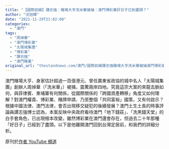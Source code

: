 ```yaml
---
title: "【國際前線】譚志強：賭場大亨洗米華被捕：澳門博彩業好日子已到盡頭？"
author: "沈旭暉"
date: "2021-11-29T21:02:00"
categories:
  - "澳門"
tags:
  - "周焯華"
  - "澳門博彩業"
  - "太陽城集團"
  - "博彩業"
  - "譚志強"
  - "澳門賭業"
original_url: "thestandnews.com/澳門/國際前線譚志強賭場大亨洗米華被捕澳門博彩業好日子已到盡頭"
---
```

澳門賭場大亨、身家估計超過一百億港元、曾任廣東省政協的城中名人「太陽城集團」創辦人周焯華（「洗米華」）被捕，震驚兩岸四地。究竟這宗大案的來龍去脈如何，與菲律賓、柬埔寨有何關係，從國際關係的「跨國資產轉移」角度又如何理解？對澳門權貴、博彩業、賭牌申請、乃至整個「共同富裕」國策，又有何啟示？根據中國法律、澳門法律，會否出現移交疑犯的後續發展？澳門土生土長的時事評論員譚志強博士認為，本案反映中央政府看待澳門「地下錢莊」、「洗黑錢天堂」的白手套角色，已出現根本改變，雖然博彩業在澳門還會存在，但過去二十年那種「好日子」已經到了盡頭。以下是他離開澳門回到台灣定居前，和我們的詳細分析。

原刊於[作者 YouTube 頻道](http://web.archive.org/web/20211129133910/https://youtu.be/zBDs4fvTNbA)
